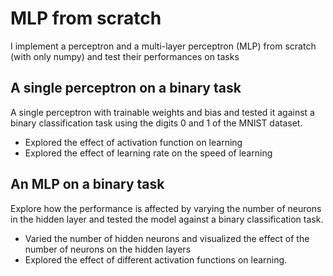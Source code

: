 # MLP from scratch

I implement a perceptron and a multi-layer perceptron (MLP) from scratch (with only numpy) and test their performances on tasks 

## A single perceptron on a binary task
A single perceptron with trainable weights and bias and tested it against a binary classification task using the digits 0 and 1 of the MNIST dataset.
* Explored the effect of activation function on learning
* Explored the effect of learning rate on the speed of learning

## An MLP on a binary task
Explore how the performance is affected by varying the number of neurons in the hidden layer and tested the model against a binary classification task.
* Varied the number of hidden neurons and visualized the effect of the number of neurons on the hidden layers
* Explored the effect of different activation functions on learning.
